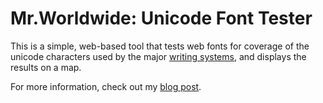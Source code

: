 # Mr.Worldwide: Unicode Font Tester

This is a simple, web-based tool that tests web fonts for coverage of the unicode characters used by the major [writing systems](https://en.wikipedia.org/wiki/List_of_writing_systems), and displays the results on a map.

For more information, check out my [blog post](https://squared.codebrew.fr/posts/mr-worldwide).
